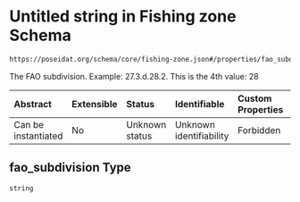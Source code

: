 # Untitled string in Fishing zone Schema

```txt
https://poseidat.org/schema/core/fishing-zone.json#/properties/fao_subdivision
```

The FAO subdivision. Example: 27.3.d.28.2. This is the 4th value: 28

| Abstract            | Extensible | Status         | Identifiable            | Custom Properties | Additional Properties | Access Restrictions | Defined In                                                                  |
| :------------------ | :--------- | :------------- | :---------------------- | :---------------- | :-------------------- | :------------------ | :-------------------------------------------------------------------------- |
| Can be instantiated | No         | Unknown status | Unknown identifiability | Forbidden         | Allowed               | none                | [fishing-zone.json*](schemas/core/fishing-zone.json "open original schema") |

## fao_subdivision Type

`string`

